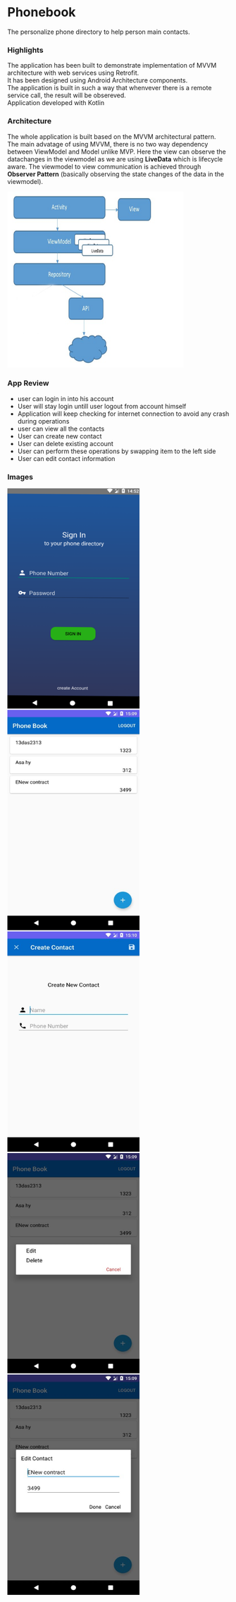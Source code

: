 # Phonebook
The personalize phone directory to help person main contacts.

<h3>Highlights</h3>
<p>The application has been built to demonstrate implementation of MVVM architecture with web services using Retrofit. <br/>
  It has been designed using Android Architecture components.<br/>
  The application is built in such a way that whenvever there is a remote service call, the result will be obsereved.<br/>
  Application developed with Kotlin
</p>

<h3>Architecture</h3>
<p>The whole application is built based on the MVVM architectural pattern.<br/>
The main advatage of using MVVM, there is no two way dependency between ViewModel and Model unlike MVP. Here the view can observe the datachanges in the viewmodel as we are using <b>LiveData</b> which is lifecycle aware. The viewmodel to view communication is achieved through <b>Observer Pattern</b> (basically observing the state changes of the data in the viewmodel).
</p>
<img src="Image.jpg"  width="400" height="400"/>

<h3>App Review</h3>
<ul>
<li>user can login in into his account</li>
<li>User will stay login untill user logout from account himself</li>
<li>Application will keep checking for internet connection to avoid any crash during operations</li>
<li>user can view all the contacts</li>
<li>User can create new contact</li>
<li>User can delete existing account</li>
<li>User can perform these operations by swapping item to the left side</li>
<li>User can edit contact information</li>
</ul>


<h3>Images</h3>
<img src="images/signin.png" width="300" height="500"/> <img src="images/main.jpg" width="300" height="500"/>
<img src="images/create.jpg" width="300" height="500"/> <img src="images/menu.jpg" width="300" height="500"/>
<img src="images/edit.jpg" width="300" height="500"/>
